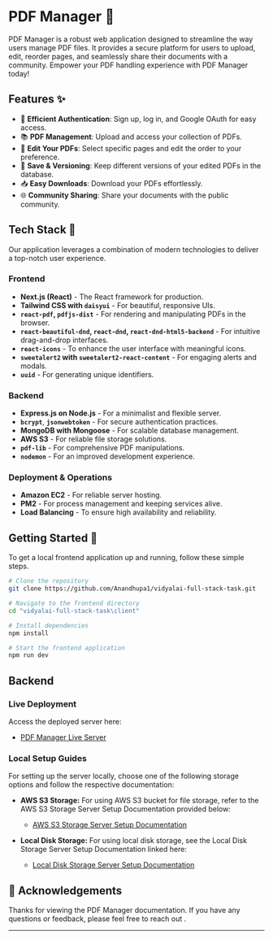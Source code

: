 # PDF Manager :page_facing_up:



PDF Manager is a robust web application designed to streamline the way users manage PDF files. It provides a secure platform for users to upload, edit, reorder pages, and seamlessly share their documents with a community. Empower your PDF handling experience with PDF Manager today!

## Features :sparkles:

- 🚀 **Efficient Authentication**: Sign up, log in, and Google OAuth for easy access.
- 📚 **PDF Management**: Upload and access your collection of PDFs.
- 📝 **Edit Your PDFs**: Select specific pages and edit the order to your preference.
- 💾 **Save & Versioning**: Keep different versions of your edited PDFs in the database.
- 📥 **Easy Downloads**: Download your PDFs effortlessly.
- 🌐 **Community Sharing**: Share your documents with the public community.

## Tech Stack :wrench:

Our application leverages a combination of modern technologies to deliver a top-notch user experience.

### Frontend

- **Next.js (React)** - The React framework for production.
- **Tailwind CSS with `daisyui`** - For beautiful, responsive UIs.
- **`react-pdf`, `pdfjs-dist`** - For rendering and manipulating PDFs in the browser.
- **`react-beautiful-dnd`, `react-dnd`, `react-dnd-html5-backend`** - For intuitive drag-and-drop interfaces.
- **`react-icons`** - To enhance the user interface with meaningful icons.
- **`sweetalert2` with `sweetalert2-react-content`** - For engaging alerts and modals.
- **`uuid`** - For generating unique identifiers.

### Backend

- **Express.js on Node.js** - For a minimalist and flexible server.
- **`bcrypt`**, **`jsonwebtoken`** - For secure authentication practices.
- **MongoDB with Mongoose** - For scalable database management.
- **AWS S3** - For reliable file storage solutions.
- **`pdf-lib`** - For comprehensive PDF manipulations.
- **`nodemon`** - For an improved development experience.

### Deployment & Operations

- **Amazon EC2** - For reliable server hosting.
- **PM2** - For process management and keeping services alive.
- **Load Balancing** - To ensure high availability and reliability.

## Getting Started :rocket:

To get a local frontend application up and running, follow these simple steps.

```bash
# Clone the repository
git clone https://github.com/Anandhupa1/vidyalai-full-stack-task.git

# Navigate to the frontend directory
cd "vidyalai-full-stack-task\client"

# Install dependencies
npm install

# Start the frontend application
npm run dev
```
## Backend

### Live Deployment

Access the deployed server here:
- [PDF Manager Live Server](https://pdfeditor-anandhupa1.vercel.app/)

### Local Setup Guides

For setting up the server locally, choose one of the following storage options and follow the respective documentation:

- **AWS S3 Storage:** For using AWS S3 bucket for file storage, refer to the AWS S3 Storage Server Setup Documentation provided below:
   - [AWS S3 Storage Server Setup Documentation](https://github.com/Anandhupa1/vidyalai-full-stack-task/tree/main/scalable-server%20-with-awsS3Bucket-storage)

- **Local Disk Storage:** For using local disk storage, see the Local Disk Storage Server Setup Documentation linked here:
   - [Local Disk Storage Server Setup Documentation](LINK-TO-YOUR-LOCAL-STORAGE-SETUP-DOCUMENTATION)


## 🙏 Acknowledgements

Thanks for viewing the PDF Manager documentation. If you have any questions or feedback, please feel free to reach out .

---



